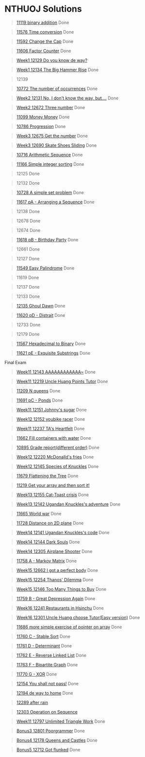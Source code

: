 # NTHUOJ Solutions
> [11119 binary addition](./mid_practice/11119/11119.c)	Done

> [11576 Time conversion](./mid_practice/11576/11576.c)	Done

> [11592 Change the Cap](./mid_practice/11592/11592.c)	Done

> [11606 Factor Counter](./mid_practice/11606/11606.c) Done

> [Week1 12129 Do you know de way?](./mid_practice/12129/12129.c)

> [Week1 12134 The Big Hammer Rise](./mid_practice/12134/12134.c) Done

> 12139

> [10772 The number of occurrences](./mid_practice/10772/10772.c) Done

> [Week2 12131 No, I don't know the way, but....](./mid_practice/12131/12131.c) Done

> [Week2 12672 Three number](./mid_practice/12672/12672.c) Done

> [11099 Money Money](./mid_practice/11099/11099.c)	Done

> [10786 Progression](./mid_practice/10786/10786.c)	Done

> [Week3 12675 Get the number](./mid_practice/12675/12675.c) Done

> [Week3 12690 Skate Shoes Sliding](./mid_practice/12690/12690.c) Done

> [10716 Arithmetic Sequence](./mid_practice/10716/10716.c)	Done

> [11166 Simple integer sorting](./mid_practice/11166/11166.c)	Done

> 12125	Done

> 12132	Done
 
> [10728 A simple set problem](./mid_practice/10728/10728.c) Done
	
> [11617 pA - Arranging a Sequence](./mid_practice/11617/11617.c) Done

> 12138	Done

> 12678	Done

> 12674	Done

> [11618 pB - Birthday Party](./mid_practice/11618/11618.c)	Done

> 12661	Done

> 12127 Done

> [11549 Easy Palindrome](./mid_practice/11549/11549.c)	Done

> 11619 Done

> 12137	Done

> 12133	Done

> [12135 Ghoul Dawn](./mid_practice/12135/12135.c)	Done

> [11620 pD - Distrait](./mid_practice/11620/11620.c)	Done

> 12733	Done

> 12179	Done

> [11567 Hexadecimal to Binary](./mid_practice/11567/11567.c)	Done

> [11621 pE - Exquisite Substrings](./mid_practice/11621/11621.c)	Done

Final Exam

> [Week11 12143 AAAAAAAAAAAA~](./final_practice/12143/function.c) Done

> [Week11 12219 Uncle Huang Points Tutor](./final_practice/12219/12219.c) Done

> [11209 N queens](./final_practice/11209/11209.c) Done

> [11691 pC - Ponds](./final_practice/11691/11691.c) Done

> [Week11 12151 Johnny's sugar](./final_practice/12151/12151.c) Done

> [Week12 12152 youbike racer](./final_practice/12152/12152.c) Done

> [Week11 12237 TA's Heartfelt](./final_practice/12237/12237.c) Done

> [11662 Fill containers with water](./final_practice/11662/11662.c) Done

> [10895 Grade report(different order)](./final_practice/10895/function.c) Done

> [Week12 12220 McDonalld's fries](./final_practice/12220/12220.c) Done

> [Week12 12145 Species of Knuckles](./final_practice/12145/12145.c) Done

> [11679 Flattening the Tree](./final_practice/11679/11679.c) Done

> [11219 Get your array and then sort it!](./final_practice/11219/function.c)

> [Week13 12155 Cat-Toast crisis](./final_practice/12155/12155.c) Done	

> [Week13 12142 Ugandan Knuckles's adventure](./final_practice/12142/12142.c) Done	

> [11665 World war](./final_practice/11665/11665.c) Done

> [11728 Distance on 2D plane](./final_practice/11728/function.c) Done

> [Week14 12141 Ugandan Knuckles's code](./final_practice/12141/12141.c) Done

> [Week14 12144 Dark Souls](./final_practice/12144/12144.c) Done

> [Week14 12305 Airplane Shooter](./final_practice/12305/12305.c) Done

> [11758 A - Markov Matrix](./final_practice/11758/11758.c) Done

> [Week15 12662 I got a perfect body](./final_practice/12662/12662.c) Done

> [Week15 12254 Thanos' Dilemma](./final_practice/12254/12254.c) Done

> [Week15 12146 Too Many Things to Buy](./final_practice/12146/12146.c) Done

> [11759 B - Great Depression Again](./final_practice/11759/11759.c) Done

> [Week16 12241 Restaurants in Hsinchu](./final_practice/12241/12241.c) Done

> [Week16 12301 Uncle Huang choose Tutor(Easy version)](./final_practice/12301/function.c) Done

> [11686 more simple exercise of pointer on array](./final_practice/11686/function.c) Done

> [11760 C - Stable Sort](./final_practice/11760/11760.c) Done

> [11761 D - Determinant](./final_practice/11761/11761.c) Done

> [11762 E - Reverse Linked List](./final_practice/11762/function.c) Done

> [11763 F - Bipartite Graph](./final_practice/11763/11763.c) Done

> [11770 G - XOR](./final_practice/11770/11770.c) Done

> [12154 You shall not pass!](./final_practice/12154/function.c) Done

> [12194 de way to home](./final_practice/12194/12194.c) Done

> [12289 after rain](./final_practice/12289/12289.c)

> [12303 Operation on Sequence](./final_practice/12303/12303.c)

> [Week11 12797 Unlimited Triangle Work](./final_practice/12797/12797.c) Done

> [Bonus3 12801 Poorgrammer](./final_practice/12801/12801.c) Done

> [Bonus4 12178 Queens and Castles](./final_practice/12178/12178.c) Done

> [Bonus5 12712 Got flunked](./final_practice/12712/12712.c) Done